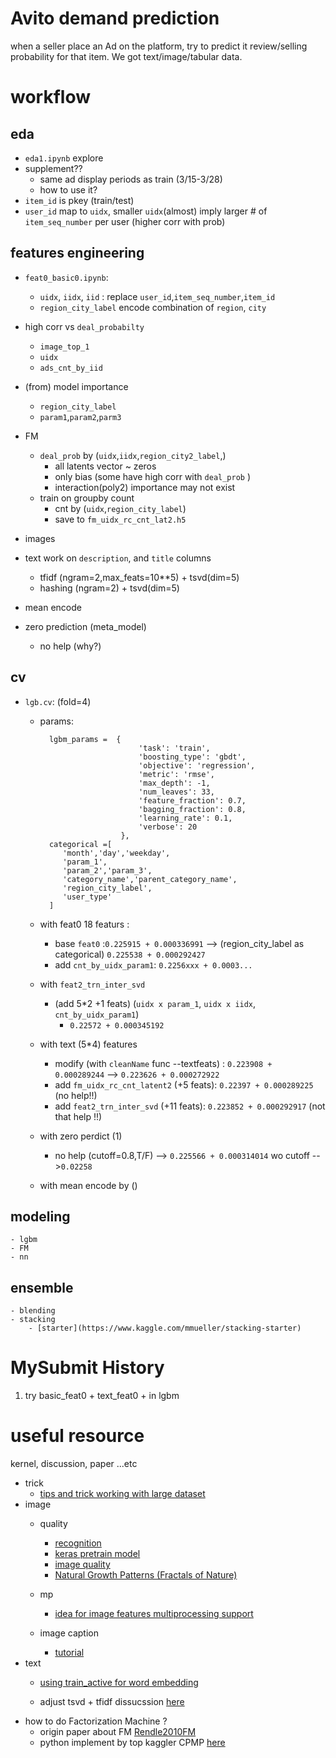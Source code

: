 # Avito demand prediction 

when a seller place an Ad on the platform, try to predict it review/selling probability for that item. We got text/image/tabular data.

# workflow 

## eda 
- `eda1.ipynb` explore
- supplement?? 
    - same ad display periods as train (3/15-3/28) 
    - how to use it?
- `item_id` is pkey (train/test)
- `user_id` map to `uidx`, smaller `uidx`(almost) imply larger # of `item_seq_number` per user (higher corr with prob)

## features engineering
- `feat0_basic0.ipynb`: 
    - `uidx`, `iidx`, `iid` : replace `user_id`,`item_seq_number`,`item_id`
    - `region_city_label` encode combination of `region`, `city`
- high corr vs `deal_probabilty`
    - `image_top_1` 
    - `uidx`
    - `ads_cnt_by_iid`

- (from) model importance 
    - `region_city_label`
    - `param1`,`param2`,`parm3`
- FM 
     - `deal_prob` by (`uidx`,`iidx`,`region_city2_label`,)
        - all latents vector ~ zeros 
        - only bias (some have high corr with `deal_prob` )
        - interaction(poly2) importance may not exist
     - train on groupby count 
        - cnt by (`uidx`,`region_city_label`)
        - save to `fm_uidx_rc_cnt_lat2.h5`
- images 
- text 
    work on `description`, and `title` columns
    - tfidf (ngram=2,max_feats=10**5) + tsvd(dim=5)
    - hashing (ngram=2) + tsvd(dim=5) 
- mean encode 
- zero prediction (meta_model) 
    - no help (why?)
## cv
- `lgb.cv`: (fold=4)
    - params:       

            lgbm_params =  {
                                'task': 'train',
                                'boosting_type': 'gbdt',
                                'objective': 'regression',
                                'metric': 'rmse',    
                                'max_depth': -1,
                                'num_leaves': 33,
                                'feature_fraction': 0.7,
                                'bagging_fraction': 0.8,                                
                                'learning_rate': 0.1,
                                'verbose': 20
                            },
            categorical =[
               'month','day','weekday',
               'param_1',
               'param_2','param_3',
               'category_name','parent_category_name',
               'region_city_label', 
               'user_type'
            ]
                        
        
    - with feat0 18 featurs :
        - base `feat0` :`0.225915 + 0.000336991` --> (region_city_label as categorical)  `0.225538 + 0.000292427`
        - add `cnt_by_uidx_param1`: `0.2256xxx + 0.0003...`
    - with `feat2_trn_inter_svd` 
        - (add 5*2 +1 feats)
            (`uidx x param_1`, `uidx x iidx`, `cnt_by_uidx_param1`)
            -  `0.22572 + 0.000345192`
        
    - with text (5*4) features         
        - modify (with `cleanName` func --textfeats) : `0.223908 + 0.000289244` --> `0.223626 + 0.000272922`
        - add `fm_uidx_rc_cnt_latent2` (+5 feats): `0.22397 + 0.000289225` (no help!!)
        - add `feat2_trn_inter_svd` (+11 feats): `0.223852 + 0.000292917` (not that help !!)
    - with zero perdict (1) 
        - no help (cutoff=0.8,T/F) --> `0.225566 + 0.000314014` wo cutoff -->`0.02258`
    - with mean encode by ()
        
## modeling 
    - lgbm
    - FM
    - nn 

## ensemble 
    - blending 
    - stacking
        - [starter](https://www.kaggle.com/mmueller/stacking-starter)

# MySubmit History
1. try basic_feat0 + text_feat0 +  in lgbm
# useful resource
kernel, discussion, paper ...etc
- trick
    - [tips and trick working with large dataset](https://www.kaggle.com/frankherfert/tips-tricks-for-working-with-large-datasets/code)
-  image
    - quality
        - [recognition](https://www.kaggle.com/wesamelshamy/ad-image-recognition-and-quality-scoring/code)
        - [keras pretrain model](https://www.kaggle.com/gaborfodor/keras-pretrained-models)
        - [image quality](https://www.kaggle.com/shivamb/ideas-for-image-features-and-image-quality)
        - [Natural Growth Patterns (Fractals of Nature)](https://www.kaggle.com/the1owl/natural-growth-patterns-fractals-of-nature/code)
        
    - mp
        - [idea for image features multiprocessing support](https://www.kaggle.com/liuhdsgoal/ideas-for-image-features-multiprocessing-support)
    - image caption 
        - [tutorial](https://machinelearningmastery.com/develop-a-deep-learning-caption-generation-model-in-python/)
- text
    - [using train_active for word embedding](https://www.kaggle.com/christofhenkel/using-train-active-for-training-word-embeddings/code)

    - adjust tsvd + tfidf dissucssion [here](https://www.kaggle.com/c/avito-demand-prediction/discussion/56798)
- how to do Factorization Machine ?
    - origin paper about FM [Rendle2010FM](https://www.csie.ntu.edu.tw/~b97053/paper/Rendle2010FM.pdf)
    - python implement by top kaggler CPMP [here](https://www.ibm.com/developerworks/community/blogs/jfp/entry/Implementing_Libfm_in_Keras?lang=en_us)
    